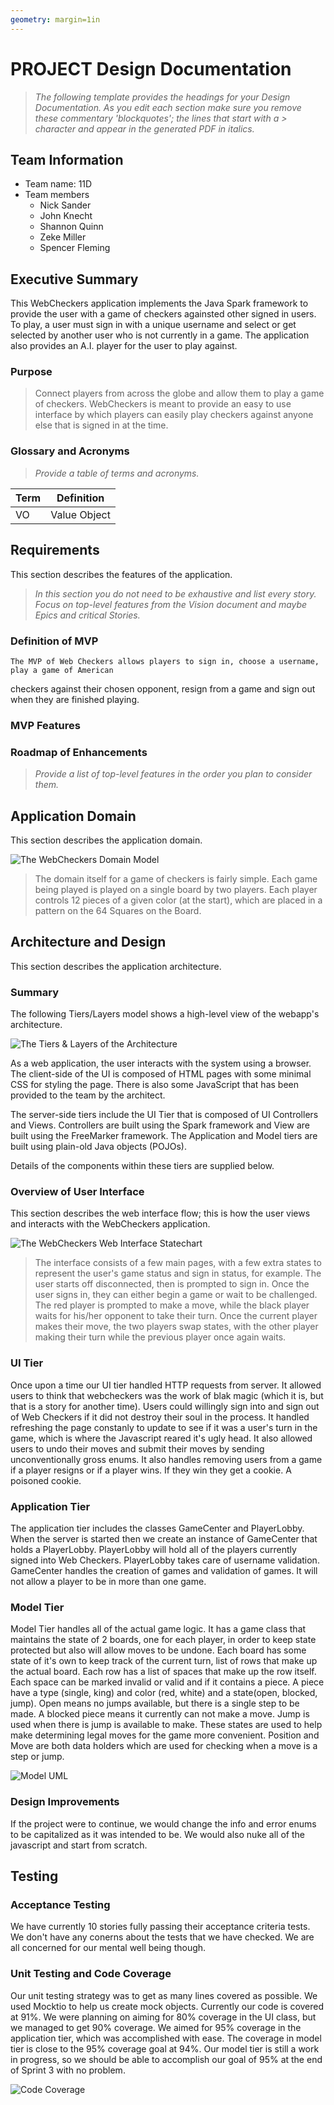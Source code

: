 ```yaml
---
geometry: margin=1in
---
```

# PROJECT Design Documentation

> _The following template provides the headings for your Design
> Documentation.  As you edit each section make sure you remove these
> commentary 'blockquotes'; the lines that start with a > character
> and appear in the generated PDF in italics._

## Team Information
* Team name: 11D
* Team members
  * Nick Sander
  * John Knecht
  * Shannon Quinn
  * Zeke Miller
  * Spencer Fleming

## Executive Summary

This WebCheckers application implements the Java Spark framework to provide the user with a game of checkers againsted other signed in users. To play, a user must sign in with a unique username and select or get selected by another user who is not currently in a game. The application also provides an A.I. player for the user to play against.

### Purpose
> Connect players from across the globe and allow them to play a game of checkers.  WebCheckers is meant to provide an easy to use interface by which players can easily play checkers against anyone else that is signed in at the time.

### Glossary and Acronyms
> _Provide a table of terms and acronyms._

| Term | Definition |
|------|------------|
| VO | Value Object |


## Requirements

This section describes the features of the application.

> _In this section you do not need to be exhaustive and list every
> story.  Focus on top-level features from the Vision document and
> maybe Epics and critical Stories._

### Definition of MVP
	The MVP of Web Checkers allows players to sign in, choose a username, play a game of American
checkers against their chosen opponent, resign from a game and sign out when they are
finished playing.

### MVP Features
> 

### Roadmap of Enhancements
> _Provide a list of top-level features in the order you plan to consider them._


## Application Domain

This section describes the application domain.

![The WebCheckers Domain Model](domain-model.png)

> The domain itself for a game of checkers is fairly simple.  Each game being played is played on a single board by two players.  Each player controls 12 pieces of a given color (at the start), which are placed in a pattern on the 64 Squares on the Board.


## Architecture and Design

This section describes the application architecture.

### Summary

The following Tiers/Layers model shows a high-level view of the webapp's architecture.

![The Tiers & Layers of the Architecture](architecture-tiers-and-layers.png)

As a web application, the user interacts with the system using a
browser.  The client-side of the UI is composed of HTML pages with
some minimal CSS for styling the page.  There is also some JavaScript
that has been provided to the team by the architect.

The server-side tiers include the UI Tier that is composed of UI Controllers and Views.
Controllers are built using the Spark framework and View are built using the FreeMarker framework.  The Application and Model tiers are built using plain-old Java objects (POJOs).

Details of the components within these tiers are supplied below.


### Overview of User Interface

This section describes the web interface flow; this is how the user views and interacts
with the WebCheckers application.

![The WebCheckers Web Interface Statechart](web-interface-statechart.png)

> The interface consists of a few main pages, with a few extra states to represent the user's game status and sign in status, for example.  The user starts off disconnected, then is prompted to sign in.  Once the user signs in, they can either begin a game or wait to be challenged.  The red player is prompted to make a move, while the black player waits for his/her opponent to take their turn.  Once the current player makes their move, the two players swap states, with the other player making their turn while the previous player once again waits.


### UI Tier

Once upon a time our UI tier handled HTTP requests from server. It allowed users
to think that webcheckers was the work of blak magic (which it is, but that is a story for 
another time). Users could willingly sign into and sign out of Web Checkers if it did not destroy their 
soul in the process. It handled refreshing the page constanly to update to see if it was a user's turn in 
the game, which is where the Javascript reared it's ugly head. It also allowed users to undo their moves and submit 
their moves by sending unconventionally gross enums. It also handles removing users from a game if a player resigns or if a player wins. If they win they get a cookie. A poisoned cookie. 


### Application Tier

The application tier includes the classes GameCenter and PlayerLobby.
When the server is started then we create an instance of GameCenter that holds a PlayerLobby.
PlayerLobby will hold all of the players currently signed into Web Checkers. PlayerLobby takes care of username validation. GameCenter handles the creation of games and validation of games. It will not allow a player to be in more than one game. 


### Model Tier

Model Tier handles all of the actual game logic. It has a game class that maintains the state of 2 boards, one for each player, in order to keep state protected but also will allow moves to be undone. Each board has some state of it's own to keep track of the current turn, list of rows that make up the actual board. Each row has a list of spaces that make up the row itself. Each space can be marked invalid or valid and if it contains a piece. A piece have a type (single, king) and color (red, white) and a state(open, blocked, jump). Open means no jumps available, but there is a single step to be made. A blocked piece means it currently can not make a move. Jump is used when there is jump is available to make. These states are used to help make determining legal moves for the game more convenient. Position and Move are both data holders which are used for checking when a move is a step or jump. 

![Model UML](Model-UML.png)

### Design Improvements
If the project were to continue, we would change the info and error enums to be
capitalized as it was intended to be. We would also nuke all of the javascript 
and start from scratch. 

## Testing
### Acceptance Testing

We have currently 10 stories fully passing their acceptance criteria tests. 
We don't have any conerns about the tests that we have checked. We are all concerned for our mental well being though. 


### Unit Testing and Code Coverage
Our unit testing strategy was to get as many lines covered as possible. We used Mocktio to help us create mock objects. Currently our code is covered at 91%. We were planning on aiming for 80% coverage in the UI class, but we managed to get 90% coverage.  We aimed for 95% coverage in the application tier, which was accomplished 
with ease. The coverage in model tier is close to the 95% coverage goal at 94%. Our model tier is 
still a work in progress, so we should be able to accomplish our goal of 95% at the end of Sprint 3 with no problem.

![Code Coverage](Code-Coverage.png)